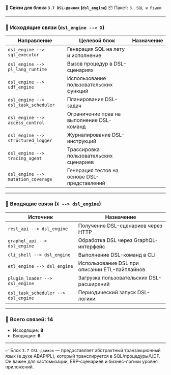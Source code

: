 🔗 **Связи для блока `3.7 DSL-движок` (`dsl_engine`)**
📦 Пакет: `3. SQL и Языки`

---

### 🔻 Исходящие связи (`dsl_engine --> X`)

| Направление                         | Целевой блок                                 | Назначение |
| ----------------------------------- | -------------------------------------------- | ---------- |
| `dsl_engine --> sql_executor`       | Генерация SQL на лету и исполнение           |            |
| `dsl_engine --> pl_lang_runtime`    | Вызов процедур в DSL-сценариях               |            |
| `dsl_engine --> udf_engine`         | Использование пользовательских функций       |            |
| `dsl_engine --> dsl_task_scheduler` | Планирование DSL-задач                       |            |
| `dsl_engine --> access_control`     | Ограничение прав на выполнение DSL-команд    |            |
| `dsl_engine --> structured_logger`  | Журналирование DSL-инструкций                |            |
| `dsl_engine --> tracing_agent`      | Трассировка пользовательских сценариев       |            |
| `dsl_engine --> mutation_coverage`  | Генерация тестов на основе DSL-представлений |            |

---

### 🔺 Входящие связи (`X --> dsl_engine`)

| Источник                            | Назначение                                    |
| ----------------------------------- | --------------------------------------------- |
| `rest_api --> dsl_engine`           | Получение DSL-сценариев через HTTP            |
| `graphql_api --> dsl_engine`        | Обработка DSL через GraphQL-интерфейс         |
| `cli_shell --> dsl_engine`          | Выполнение DSL-команд в CLI                   |
| `etl_engine --> dsl_engine`         | Использование DSL при описании ETL-пайплайнов |
| `plugin_loader --> dsl_engine`      | Загрузка пользовательских DSL-расширений      |
| `dsl_task_scheduler --> dsl_engine` | Периодический запуск DSL-логики               |

---

### 🧩 Всего связей: **14**

* Исходящие: **8**
* Входящие: **6**

---

✅ Блок `3.7 DSL-движок` — предоставляет абстрактный транзакционный язык (в духе ABAP/PL), который транслируется в SQL/процедуры/UDF. Он важен для кастомизации, ERP-сценариев и бизнес-логики уровня приложений.

